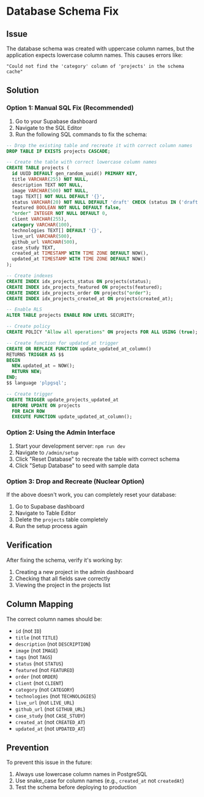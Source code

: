 # Database Schema Fix

## Issue

The database schema was created with uppercase column names, but the application
expects lowercase column names. This causes errors like:

```
"Could not find the 'category' column of 'projects' in the schema cache"
```

## Solution

### Option 1: Manual SQL Fix (Recommended)

1. Go to your Supabase dashboard
2. Navigate to the SQL Editor
3. Run the following SQL commands to fix the schema:

```sql
-- Drop the existing table and recreate it with correct column names
DROP TABLE IF EXISTS projects CASCADE;

-- Create the table with correct lowercase column names
CREATE TABLE projects (
  id UUID DEFAULT gen_random_uuid() PRIMARY KEY,
  title VARCHAR(255) NOT NULL,
  description TEXT NOT NULL,
  image VARCHAR(500) NOT NULL,
  tags TEXT[] NOT NULL DEFAULT '{}',
  status VARCHAR(20) NOT NULL DEFAULT 'draft' CHECK (status IN ('draft', 'published', 'archived')),
  featured BOOLEAN NOT NULL DEFAULT false,
  "order" INTEGER NOT NULL DEFAULT 0,
  client VARCHAR(255),
  category VARCHAR(100),
  technologies TEXT[] DEFAULT '{}',
  live_url VARCHAR(500),
  github_url VARCHAR(500),
  case_study TEXT,
  created_at TIMESTAMP WITH TIME ZONE DEFAULT NOW(),
  updated_at TIMESTAMP WITH TIME ZONE DEFAULT NOW()
);

-- Create indexes
CREATE INDEX idx_projects_status ON projects(status);
CREATE INDEX idx_projects_featured ON projects(featured);
CREATE INDEX idx_projects_order ON projects("order");
CREATE INDEX idx_projects_created_at ON projects(created_at);

-- Enable RLS
ALTER TABLE projects ENABLE ROW LEVEL SECURITY;

-- Create policy
CREATE POLICY "Allow all operations" ON projects FOR ALL USING (true);

-- Create function for updated_at trigger
CREATE OR REPLACE FUNCTION update_updated_at_column()
RETURNS TRIGGER AS $$
BEGIN
  NEW.updated_at = NOW();
  RETURN NEW;
END;
$$ language 'plpgsql';

-- Create trigger
CREATE TRIGGER update_projects_updated_at
  BEFORE UPDATE ON projects
  FOR EACH ROW
  EXECUTE FUNCTION update_updated_at_column();
```

### Option 2: Using the Admin Interface

1. Start your development server: `npm run dev`
2. Navigate to `/admin/setup`
3. Click "Reset Database" to recreate the table with correct schema
4. Click "Setup Database" to seed with sample data

### Option 3: Drop and Recreate (Nuclear Option)

If the above doesn't work, you can completely reset your database:

1. Go to Supabase dashboard
2. Navigate to Table Editor
3. Delete the `projects` table completely
4. Run the setup process again

## Verification

After fixing the schema, verify it's working by:

1. Creating a new project in the admin dashboard
2. Checking that all fields save correctly
3. Viewing the project in the projects list

## Column Mapping

The correct column names should be:

- `id` (not `ID`)
- `title` (not `TITLE`)
- `description` (not `DESCRIPTION`)
- `image` (not `IMAGE`)
- `tags` (not `TAGS`)
- `status` (not `STATUS`)
- `featured` (not `FEATURED`)
- `order` (not `ORDER`)
- `client` (not `CLIENT`)
- `category` (not `CATEGORY`)
- `technologies` (not `TECHNOLOGIES`)
- `live_url` (not `LIVE_URL`)
- `github_url` (not `GITHUB_URL`)
- `case_study` (not `CASE_STUDY`)
- `created_at` (not `CREATED_AT`)
- `updated_at` (not `UPDATED_AT`)

## Prevention

To prevent this issue in the future:

1. Always use lowercase column names in PostgreSQL
2. Use snake_case for column names (e.g., `created_at` not `createdAt`)
3. Test the schema before deploying to production
